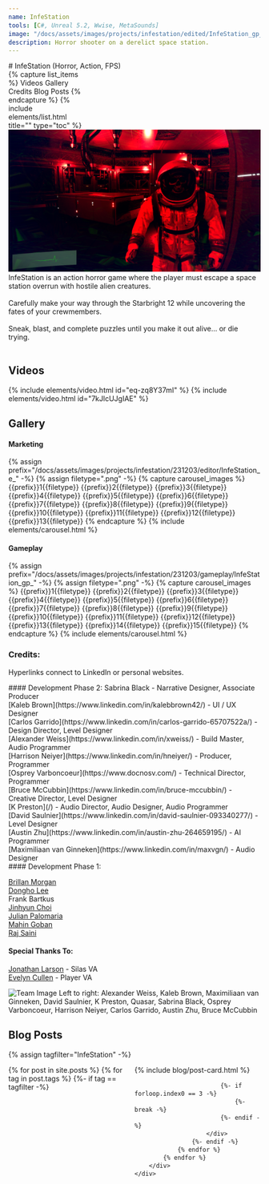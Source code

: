 ```yaml
---
name: InfeStation
tools: [C#, Unreal 5.2, Wwise, MetaSounds]
image: "/docs/assets/images/projects/infestation/edited/InfeStation_gp_10_edit_crop.png"
description: Horror shooter on a derelict space station.
---
```


<div class="row">
<div class="col" style="min-width:300px; " markdown="1">
# InfeStation
(Horror, Action, FPS)

</div>
<div class="col">
</div>
<div class="col" style="max-width:30%;">
{% capture list_items %}
Videos
Gallery
Credits
Blog Posts
{% endcapture %}
{% include elements/list.html title="" type="toc" %}
</div>
</div>

<div class="row">
<div class="col">
<img src="/docs/assets/images/projects/infestation/edited/InfeStation_gp_10_edit.png" alt="Title Image">
</div>
<div class="col">
InfeStation is an action horror game where the player must escape a space station overrun with hostile alien creatures.<br><br>
Carefully make your way through the Starbright 12 while uncovering the fates of your crewmembers.<br><br>
Sneak, blast, and complete puzzles until you make it out alive... or die trying.<br><br>
</div>
</div>

## Videos
{% include elements/video.html id="eq-zq8Y37mI" %}
{% include elements/video.html id="7kJlcUJgIAE" %}

## Gallery
#### Marketing
{% assign prefix="/docs/assets/images/projects/infestation/231203/editor/InfeStation_e_" -%}
{% assign filetype=".png" -%}
{% capture carousel_images %}
{{prefix}}1{{filetype}}
{{prefix}}2{{filetype}}
{{prefix}}3{{filetype}}
{{prefix}}4{{filetype}}
{{prefix}}5{{filetype}}
{{prefix}}6{{filetype}}
{{prefix}}7{{filetype}}
{{prefix}}8{{filetype}}
{{prefix}}9{{filetype}}
{{prefix}}10{{filetype}}
{{prefix}}11{{filetype}}
{{prefix}}12{{filetype}}
{{prefix}}13{{filetype}}
{% endcapture %}
{% include elements/carousel.html %}
#### Gameplay
{% assign prefix="/docs/assets/images/projects/infestation/231203/gameplay/InfeStation_gp_" -%}
{% assign filetype=".png" -%}
{% capture carousel_images %}
{{prefix}}1{{filetype}}
{{prefix}}2{{filetype}}
{{prefix}}3{{filetype}}
{{prefix}}4{{filetype}}
{{prefix}}5{{filetype}}
{{prefix}}6{{filetype}}
{{prefix}}7{{filetype}}
{{prefix}}8{{filetype}}
{{prefix}}9{{filetype}}
{{prefix}}10{{filetype}}
{{prefix}}11{{filetype}}
{{prefix}}12{{filetype}}
{{prefix}}13{{filetype}}
{{prefix}}14{{filetype}}
{{prefix}}15{{filetype}}
{% endcapture %}
{% include elements/carousel.html %}

### Credits:
Hyperlinks connect to LinkedIn or personal websites.

<div class="row">
<div class="col" markdown="1">
#### Development Phase 2:
Sabrina Black - Narrative Designer, Associate Producer<br>
[Kaleb Brown](https://www.linkedin.com/in/kalebbrown42/) - UI / UX Designer<br>
[Carlos Garrido](https://www.linkedin.com/in/carlos-garrido-65707522a/) - Design Director, Level Designer<br>
[Alexander Weiss](https://www.linkedin.com/in/xweiss/) - Build Master, Audio Programmer<br>
[Harrison Neiyer](https://www.linkedin.com/in/hneiyer/) - Producer, Programmer<br>
[Osprey Varboncoeur](https://www.docnosv.com/) - Technical Director, Programmer<br>
[Bruce McCubbin](https://www.linkedin.com/in/bruce-mccubbin/) - Creative Director, Level Designer<br>
[K Preston](/) - Audio Director, Audio Designer, Audio Programmer<br>
[David Saulnier](https://www.linkedin.com/in/david-saulnier-093340277/) - Level Designer<br>
[Austin Zhu](https://www.linkedin.com/in/austin-zhu-264659195/) - AI Programmer<br>
[Maximiliaan van Ginneken](https://www.linkedin.com/in/maxvgn/) - Audio Designer

</div>
<div class="col">
<div class="col" markdown="1">
#### Development Phase 1:

[Brillan Morgan](https://www.linkedin.com/in/brillanmorgan/)<br>
[Dongho Lee](https://www.linkedin.com/in/dongho-lee-softdev/)<br>
Frank Bartkus<br>
[Jinhyun Choi](https://www.linkedin.com/in/choijinhyun-dev/)<br>
[Julian Palomaria](https://www.linkedin.com/in/julian-palomaria-5416b320b/)<br>
[Mahin Goban](https://www.linkedin.com/in/mahin-goban/)<br>
[Raj Saini](https://www.linkedin.com/in/raj-s-8037a2177/)

#### Special Thanks To:

[Jonathan Larson](https://www.linkedin.com/in/jonathan-larson-3b4759291/) - Silas VA<br>
[Evelyn Cullen](https://www.linkedin.com/in/evelyn-cullen-764499238/) - Player VA
</div>
</div>
</div>
<img src="/docs/assets/images/projects/infestation/team/BHS.jpg" alt="Team Image">
Left to right: Alexander Weiss, Kaleb Brown, Maximiliaan van Ginneken, David Saulnier, K Preston, Quasar, Sabrina Black,
Osprey Varboncoeur, Harrison Neiyer, Carlos Garrido, Austin Zhu, Bruce McCubbin


## Blog Posts
{% assign tagfilter="InfeStation" -%}
<div style="max-width: 1fr">
    <div class="row">
        <div class="container-fluid" style="display: grid; grid-template-columns: repeat(auto-fit, minmax(200px, 1fr));">
            {% for post in site.posts %}
                {% for tag in post.tags %}
                    {%- if tag == tagfilter -%}
                        <div class="col pl-1 pr-1">
                            {% include blog/post-card.html %}

                            {%- if forloop.index0 == 3 -%}
                                {%- break -%}
                            {%- endif -%}
                        </div>
                    {%- endif -%}
                {% endfor %}
            {% endfor %}
        </div>
    </div>
</div>